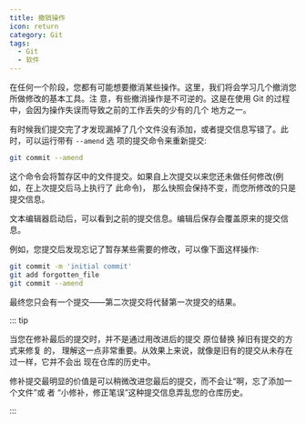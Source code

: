 ```yaml
---
title: 撤销操作
icon: return
category: Git
tags:
  - Git
  - 软件
---
```


在任何一个阶段，您都有可能想要撤消某些操作。这里，我们将会学习几个撤消您所做修改的基本工具。注
意，有些撤消操作是不可逆的。这是在使用 Git 的过程中，会因为操作失误而导致之前的工作丢失的少有的几个
地方之一。

有时候我们提交完了才发现漏掉了几个文件没有添加，或者提交信息写错了。此时，可以运行带有 `--amend` 选
项的提交命令来重新提交:

```sh
git commit --amend
```

这个命令会将暂存区中的文件提交。如果自上次提交以来您还未做任何修改(例如，在上次提交后马上执行了
此命令)， 那么快照会保持不变，而您所修改的只是提交信息。

文本编辑器启动后，可以看到之前的提交信息。编辑后保存会覆盖原来的提交信息。

例如，您提交后发现忘记了暂存某些需要的修改，可以像下面这样操作:

```sh
git commit -m 'initial commit'
git add forgotten_file
git commit --amend
```

最终您只会有一个提交——第二次提交将代替第一次提交的结果。

::: tip

当您在修补最后的提交时，并不是通过用改进后的提交 原位替换 掉旧有提交的方式来修复
的， 理解这一点非常重要。从效果上来说，就像是旧有的提交从未存在过一样，它并不会出
现在仓库的历史中。

修补提交最明显的价值是可以稍微改进您最后的提交，而不会让“啊，忘了添加一个文件”或
者 “小修补，修正笔误”这种提交信息弄乱您的仓库历史。

:::
